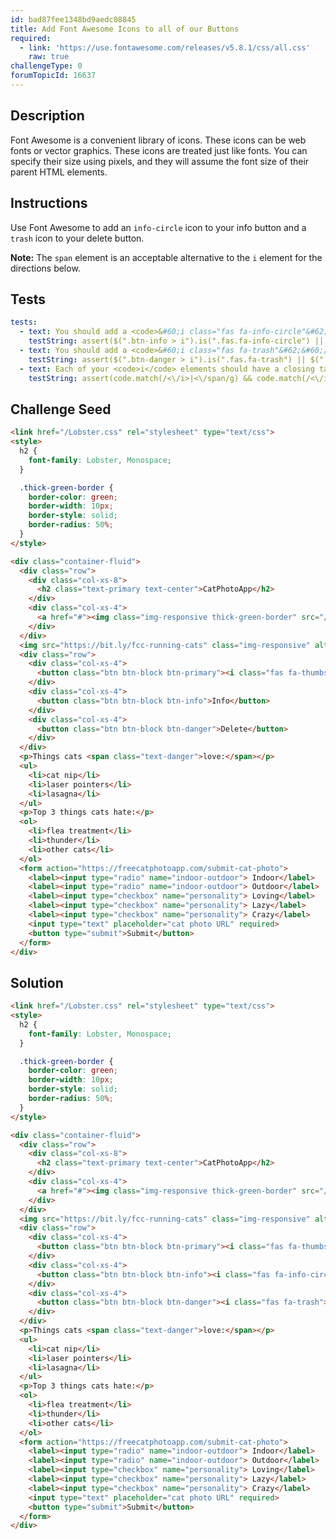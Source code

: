 ```yaml
---
id: bad87fee1348bd9aedc08845
title: Add Font Awesome Icons to all of our Buttons
required:
  - link: 'https://use.fontawesome.com/releases/v5.8.1/css/all.css'
    raw: true
challengeType: 0
forumTopicId: 16637
---
```


## Description
<section id='description'>
Font Awesome is a convenient library of icons. These icons can be web fonts or vector graphics. These icons are treated just like fonts. You can specify their size using pixels, and they will assume the font size of their parent HTML elements.
</section>

## Instructions
<section id='instructions'>
Use Font Awesome to add an <code>info-circle</code> icon to your info button and a <code>trash</code> icon to your delete button.

<strong>Note:</strong> The <code>span</code> element is an acceptable alternative to the <code>i</code> element for the directions below.
</section>

## Tests
<section id='tests'>

```yml
tests:
  - text: You should add a <code>&#60;i class="fas fa-info-circle"&#62;&#60;/i&#62;</code> within your info button element.
    testString: assert($(".btn-info > i").is(".fas.fa-info-circle") || $(".btn-info > span").is(".fas.fa-info-circle"));
  - text: You should add a <code>&#60;i class="fas fa-trash"&#62;&#60;/i&#62;</code> within your delete button element.
    testString: assert($(".btn-danger > i").is(".fas.fa-trash") || $(".btn-danger > span").is(".fas.fa-trash"));
  - text: Each of your <code>i</code> elements should have a closing tag and <code>&#60;i class="fas fa-thumbs-up"&#62;&#60;/i&#62;</code> is in your like button element.
    testString: assert(code.match(/<\/i>|<\/span/g) && code.match(/<\/i|<\/span>/g).length > 2 && ($(".btn-primary > i").is(".fas.fa-thumbs-up") || $(".btn-primary > span").is(".fas.fa-thumbs-up")));

```

</section>

## Challenge Seed
<section id='challengeSeed'>

<div id='html-seed'>

```html
<link href="/Lobster.css" rel="stylesheet" type="text/css">
<style>
  h2 {
    font-family: Lobster, Monospace;
  }

  .thick-green-border {
    border-color: green;
    border-width: 10px;
    border-style: solid;
    border-radius: 50%;
  }
</style>

<div class="container-fluid">
  <div class="row">
    <div class="col-xs-8">
      <h2 class="text-primary text-center">CatPhotoApp</h2>
    </div>
    <div class="col-xs-4">
      <a href="#"><img class="img-responsive thick-green-border" src="/relaxing-cat.jpg" alt="A cute orange cat lying on its back."></a>
    </div>
  </div>
  <img src="https://bit.ly/fcc-running-cats" class="img-responsive" alt="Three kittens running towards the camera.">
  <div class="row">
    <div class="col-xs-4">
      <button class="btn btn-block btn-primary"><i class="fas fa-thumbs-up"></i> Like</button>
    </div>
    <div class="col-xs-4">
      <button class="btn btn-block btn-info">Info</button>
    </div>
    <div class="col-xs-4">
      <button class="btn btn-block btn-danger">Delete</button>
    </div>
  </div>
  <p>Things cats <span class="text-danger">love:</span></p>
  <ul>
    <li>cat nip</li>
    <li>laser pointers</li>
    <li>lasagna</li>
  </ul>
  <p>Top 3 things cats hate:</p>
  <ol>
    <li>flea treatment</li>
    <li>thunder</li>
    <li>other cats</li>
  </ol>
  <form action="https://freecatphotoapp.com/submit-cat-photo">
    <label><input type="radio" name="indoor-outdoor"> Indoor</label>
    <label><input type="radio" name="indoor-outdoor"> Outdoor</label>
    <label><input type="checkbox" name="personality"> Loving</label>
    <label><input type="checkbox" name="personality"> Lazy</label>
    <label><input type="checkbox" name="personality"> Crazy</label>
    <input type="text" placeholder="cat photo URL" required>
    <button type="submit">Submit</button>
  </form>
</div>
```

</div>



</section>

## Solution
<section id='solution'>

```html
<link href="/Lobster.css" rel="stylesheet" type="text/css">
<style>
  h2 {
    font-family: Lobster, Monospace;
  }

  .thick-green-border {
    border-color: green;
    border-width: 10px;
    border-style: solid;
    border-radius: 50%;
  }
</style>

<div class="container-fluid">
  <div class="row">
    <div class="col-xs-8">
      <h2 class="text-primary text-center">CatPhotoApp</h2>
    </div>
    <div class="col-xs-4">
      <a href="#"><img class="img-responsive thick-green-border" src="/relaxing-cat.jpg" alt="A cute orange cat lying on its back."></a>
    </div>
  </div>
  <img src="https://bit.ly/fcc-running-cats" class="img-responsive" alt="Three kittens running towards the camera.">
  <div class="row">
    <div class="col-xs-4">
      <button class="btn btn-block btn-primary"><i class="fas fa-thumbs-up"></i> Like</button>
    </div>
    <div class="col-xs-4">
      <button class="btn btn-block btn-info"><i class="fas fa-info-circle"></i> Info</button>
    </div>
    <div class="col-xs-4">
      <button class="btn btn-block btn-danger"><i class="fas fa-trash"></i> Delete</button>
    </div>
  </div>
  <p>Things cats <span class="text-danger">love:</span></p>
  <ul>
    <li>cat nip</li>
    <li>laser pointers</li>
    <li>lasagna</li>
  </ul>
  <p>Top 3 things cats hate:</p>
  <ol>
    <li>flea treatment</li>
    <li>thunder</li>
    <li>other cats</li>
  </ol>
  <form action="https://freecatphotoapp.com/submit-cat-photo">
    <label><input type="radio" name="indoor-outdoor"> Indoor</label>
    <label><input type="radio" name="indoor-outdoor"> Outdoor</label>
    <label><input type="checkbox" name="personality"> Loving</label>
    <label><input type="checkbox" name="personality"> Lazy</label>
    <label><input type="checkbox" name="personality"> Crazy</label>
    <input type="text" placeholder="cat photo URL" required>
    <button type="submit">Submit</button>
  </form>
</div>
```

</section>

